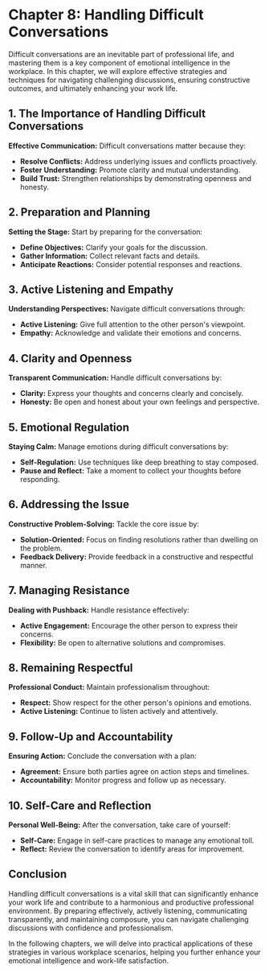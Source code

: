 Chapter 8: Handling Difficult Conversations
===========================================

Difficult conversations are an inevitable part of professional life, and mastering them is a key component of emotional intelligence in the workplace. In this chapter, we will explore effective strategies and techniques for navigating challenging discussions, ensuring constructive outcomes, and ultimately enhancing your work life.

**1. The Importance of Handling Difficult Conversations**
---------------------------------------------------------

**Effective Communication:** Difficult conversations matter because they:

* **Resolve Conflicts:** Address underlying issues and conflicts proactively.
* **Foster Understanding:** Promote clarity and mutual understanding.
* **Build Trust:** Strengthen relationships by demonstrating openness and honesty.

**2. Preparation and Planning**
-------------------------------

**Setting the Stage:** Start by preparing for the conversation:

* **Define Objectives:** Clarify your goals for the discussion.
* **Gather Information:** Collect relevant facts and details.
* **Anticipate Reactions:** Consider potential responses and reactions.

**3. Active Listening and Empathy**
-----------------------------------

**Understanding Perspectives:** Navigate difficult conversations through:

* **Active Listening:** Give full attention to the other person's viewpoint.
* **Empathy:** Acknowledge and validate their emotions and concerns.

**4. Clarity and Openness**
---------------------------

**Transparent Communication:** Handle difficult conversations by:

* **Clarity:** Express your thoughts and concerns clearly and concisely.
* **Honesty:** Be open and honest about your own feelings and perspective.

**5. Emotional Regulation**
---------------------------

**Staying Calm:** Manage emotions during difficult conversations by:

* **Self-Regulation:** Use techniques like deep breathing to stay composed.
* **Pause and Reflect:** Take a moment to collect your thoughts before responding.

**6. Addressing the Issue**
---------------------------

**Constructive Problem-Solving:** Tackle the core issue by:

* **Solution-Oriented:** Focus on finding resolutions rather than dwelling on the problem.
* **Feedback Delivery:** Provide feedback in a constructive and respectful manner.

**7. Managing Resistance**
--------------------------

**Dealing with Pushback:** Handle resistance effectively:

* **Active Engagement:** Encourage the other person to express their concerns.
* **Flexibility:** Be open to alternative solutions and compromises.

**8. Remaining Respectful**
---------------------------

**Professional Conduct:** Maintain professionalism throughout:

* **Respect:** Show respect for the other person's opinions and emotions.
* **Active Listening:** Continue to listen actively and attentively.

**9. Follow-Up and Accountability**
-----------------------------------

**Ensuring Action:** Conclude the conversation with a plan:

* **Agreement:** Ensure both parties agree on action steps and timelines.
* **Accountability:** Monitor progress and follow up as necessary.

**10. Self-Care and Reflection**
--------------------------------

**Personal Well-Being:** After the conversation, take care of yourself:

* **Self-Care:** Engage in self-care practices to manage any emotional toll.
* **Reflect:** Review the conversation to identify areas for improvement.

**Conclusion**
--------------

Handling difficult conversations is a vital skill that can significantly enhance your work life and contribute to a harmonious and productive professional environment. By preparing effectively, actively listening, communicating transparently, and maintaining composure, you can navigate challenging discussions with confidence and professionalism.

In the following chapters, we will delve into practical applications of these strategies in various workplace scenarios, helping you further enhance your emotional intelligence and work-life satisfaction.
